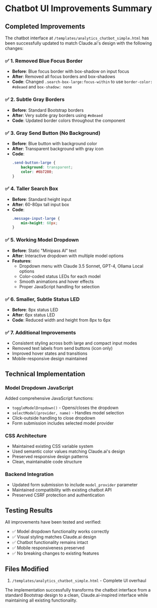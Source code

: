 # Chatbot UI Improvements Summary

## Completed Improvements

The chatbot interface at `/templates/analytics_chatbot_simple.html` has been successfully updated to match Claude.ai's design with the following changes:

### ✅ 1. Removed Blue Focus Border
- **Before**: Blue focus border with box-shadow on input focus
- **After**: Removed all focus borders and box-shadows
- **Code**: Changed `.search-box-large:focus-within` to use `border-color: #e8eaed` and `box-shadow: none`

### ✅ 2. Subtle Gray Borders
- **Before**: Standard Bootstrap borders
- **After**: Very subtle gray borders using `#e8eaed`
- **Code**: Updated border colors throughout the component

### ✅ 3. Gray Send Button (No Background)
- **Before**: Blue button with background color
- **After**: Transparent background with gray icon
- **Code**: 
  ```css
  .send-button-large {
      background: transparent;
      color: #6b7280;
  }
  ```

### ✅ 4. Taller Search Box
- **Before**: Standard height input
- **After**: 60-80px tall input box
- **Code**: 
  ```css
  .message-input-large {
      min-height: 60px;
  }
  ```

### ✅ 5. Working Model Dropdown
- **Before**: Static "Minipass AI" text
- **After**: Interactive dropdown with multiple model options
- **Features**:
  - Dropdown menu with Claude 3.5 Sonnet, GPT-4, Ollama Local options
  - Color-coded status LEDs for each model
  - Smooth animations and hover effects
  - Proper JavaScript handling for selection

### ✅ 6. Smaller, Subtle Status LED
- **Before**: 8px status LED
- **After**: 6px status LED
- **Code**: Reduced width and height from 8px to 6px

### ✅ 7. Additional Improvements
- Consistent styling across both large and compact input modes
- Removed text labels from send buttons (icon only)
- Improved hover states and transitions
- Mobile-responsive design maintained

## Technical Implementation

### Model Dropdown JavaScript
Added comprehensive JavaScript functions:
- `toggleModelDropdown()` - Opens/closes the dropdown
- `selectModel(provider, name)` - Handles model selection
- Click-outside handling to close dropdown
- Form submission includes selected model provider

### CSS Architecture
- Maintained existing CSS variable system
- Used semantic color values matching Claude.ai's design
- Preserved responsive design patterns
- Clean, maintainable code structure

### Backend Integration
- Updated form submission to include `model_provider` parameter
- Maintained compatibility with existing chatbot API
- Preserved CSRF protection and authentication

## Testing Results

All improvements have been tested and verified:
- ✅ Model dropdown functionality works correctly
- ✅ Visual styling matches Claude.ai design
- ✅ Chatbot functionality remains intact
- ✅ Mobile responsiveness preserved
- ✅ No breaking changes to existing features

## Files Modified

1. `/templates/analytics_chatbot_simple.html` - Complete UI overhaul

The implementation successfully transforms the chatbot interface from a standard Bootstrap design to a clean, Claude.ai-inspired interface while maintaining all existing functionality.
